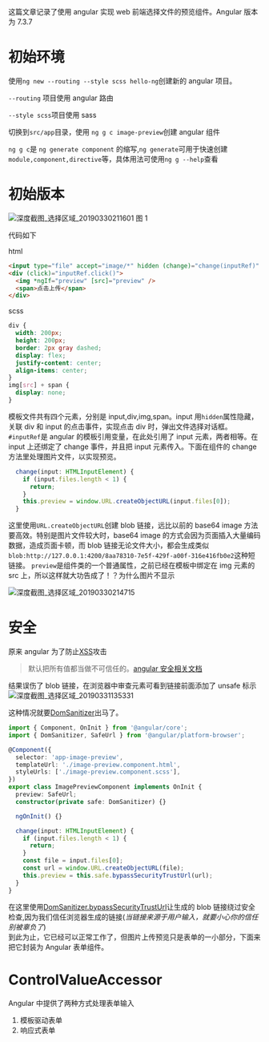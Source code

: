 这篇文章记录了使用 angular 实现 web 前端选择文件的预览组件。Angular 版本为 7.3.7

# 初始环境

使用`ng new --routing --style scss hello-ng`创建新的 angular 项目。

`--routing` 项目使用 angular 路由

`--style scss`项目使用 sass

切换到`src/app`目录，使用 `ng g c image-preview`创建 angular 组件

`ng g c`是 `ng generate component` 的缩写,`ng generate`可用于快速创建`module,component,directive`等，具体用法可使用`ng g --help`查看

# 初始版本

![深度截图_选择区域_20190330211601](https://docs.deepin.io/wp-content/uploads/2019/03/深度截图_选择区域_20190330211601-300x272.png)
图 1

代码如下

html

```html
<input type="file" accept="image/*" hidden (change)="change(inputRef)" #inputRef />
<div (click)="inputRef.click()">
  <img *ngIf="preview" [src]="preview" />
  <span>点击上传</span>
</div>
```

scss

```scss
div {
  width: 200px;
  height: 200px;
  border: 2px gray dashed;
  display: flex;
  justify-content: center;
  align-items: center;
}
img[src] + span {
  display: none;
}
```

模板文件共有四个元素，分别是 input,div,img,span。input 用`hidden`属性隐藏，关联 div 和 input 的点击事件，实现点击 div 时，弹出文件选择对话框。`#inputRef`是 angular 的模板引用变量，在此处引用了 input 元素，两者相等。在 input 上还绑定了 change 事件，并且把 input 元素传入。下面在组件的 change 方法里处理图片文件，以实现预览。

```typescript
  change(input: HTMLInputElement) {
    if (input.files.length < 1) {
      return;
    }
    this.preview = window.URL.createObjectURL(input.files[0]);
  }
```

这里使用`URL.createObjectURL`创建 blob 链接，远比以前的 base64 image 方法要高效。特别是图片文件较大时，base64 image 的方式会因为页面插入大量编码数据，造成页面卡顿，而 blob 链接无论文件大小，都会生成类似`blob:http://127.0.0.1:4200/8aa78310-7e5f-429f-a00f-316e416fb0e2`这种短链接。
`preview`是组件类的一个普通属性，之前已经在模板中绑定在 img 元素的 src 上，所以这样就大功告成了！？为什么图片不显示

![深度截图_选择区域_20190330214715](https://docs.deepin.io/wp-content/uploads/2019/03/深度截图_选择区域_20190330214715-300x284.png)

# 安全

原来 angular 为了防止[XSS](https://en.wikipedia.org/wiki/Cross-site_scripting)攻击

> 默认把所有值都当做不可信任的。[angular 安全相关文档](https://angular.cn/guide/security)

结果误伤了 blob 链接，在浏览器中审查元素可看到链接前面添加了 unsafe 标示![深度截图_选择区域_20190331135331](https://docs.deepin.io/wp-content/uploads/2019/03/深度截图_选择区域_20190331135331.png)

这种情况就要[DomSanitizer](https://angular.cn/api/platform-browser/DomSanitizer#description)出马了。

```typescript
import { Component, OnInit } from '@angular/core';
import { DomSanitizer, SafeUrl } from '@angular/platform-browser';

@Component({
  selector: 'app-image-preview',
  templateUrl: './image-preview.component.html',
  styleUrls: ['./image-preview.component.scss'],
})
export class ImagePreviewComponent implements OnInit {
  preview: SafeUrl;
  constructor(private safe: DomSanitizer) {}

  ngOnInit() {}

  change(input: HTMLInputElement) {
    if (input.files.length < 1) {
      return;
    }
    const file = input.files[0];
    const url = window.URL.createObjectURL(file);
    this.preview = this.safe.bypassSecurityTrustUrl(url);
  }
}
```

在这里使用[DomSanitizer.bypassSecurityTrustUrl](https://angular.cn/api/platform-browser/DomSanitizer#bypasssecuritytrusturl)让生成的 blob 链接绕过安全检查,因为我们信任浏览器生成的链接(_当链接来源于用户输入，就要小心你的信任别被辜负了_)  
到此为止，它已经可以正常工作了，但图片上传预览只是表单的一小部分，下面来把它封装为 Angular 表单组件。

# ControlValueAccessor

Angular 中提供了两种方式处理表单输入

1. 模板驱动表单
1. 响应式表单
